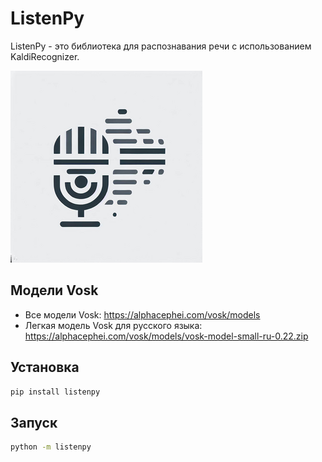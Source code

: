 # ListenPy

ListenPy - это библиотека для распознавания речи с использованием KaldiRecognizer.

![logo](https://raw.githubusercontent.com/denisxab/listenpy/main/docs/source/_static/logo307x307.png)

## Модели Vosk

- Все модели Vosk: <https://alphacephei.com/vosk/models>
- Легкая модель Vosk для русского языка: <https://alphacephei.com/vosk/models/vosk-model-small-ru-0.22.zip>

## Установка

```bash
pip install listenpy
```

## Запуск

```bash
python -m listenpy
```
